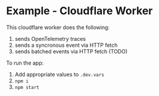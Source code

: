# Example - Cloudflare Worker

This cloudflare worker does the following:

1. sends OpenTelemetry traces
2. sends a syncronous event via HTTP fetch
3. sends batched events via HTTP fetch (TODO)

To run the app:

1. Add appropriate values to `.dev.vars`
2. `npm i`
3. `npm start`
